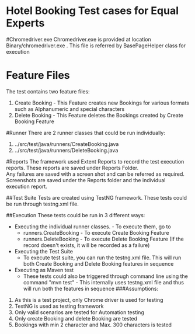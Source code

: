 # Hotel Booking Test cases for Equal Experts

#Chromedriver.exe
Chromedriver.exe is provided at location Binary/chromedriver.exe . This file is referred by BasePageHelper class for execution

# Feature Files
The test contains two feature files:
1. Create Booking - This Feature creates new Bookings for various formats such as Alphanumeric and special characters
2. Delete Booking - This Feature deletes the Bookings created by Create Booking Feature
 
#Runner
There are 2 runner classes that could be run individually:
1. ../src/test/java/runners/CreateBooking.java 
2. ../src/test/java/runners/DeleteBooking.java

#Reports
The framework used Extent Reports to record the test execution reports. These reports are saved under Reports Folder.
<br>Any failures are saved with a screen shot and can be referred as required. Screenshots are saved under the Reports folder and the individual execution report.


##Test Suite
Tests are created using TestNG framework. These tests could be run through testng.xml file.

##Execution
These tests could be run in 3 different ways:
* Executing the individual runner classes. - To execute them, go to 
    * runners.CreateBooking - To execute Create Booking Feature
    * runners.DeleteBooking - To execute Delete Booking Feature (If the record doesn't exists, it will be recorded as a failure)
* Executing the Test Suite
    * To execute test suite, you can run the testng.xml file. This will run both Create Booking and Delete Booking features in sequence
* Executing as Maven test
    * These tests could also be triggered through command line using the command "mvn test" - This internally uses testng.xml file and thus will run both the features in sequence
###Assumptions:
1. As this is a test project, only Chrome driver is used for testing
2. TestNG is used as  testing framework
3. Only valid scenarios are tested for Automation testing
4. Only create Booking and delete Booking are tested
5. Bookings with min 2 character and Max. 300 characters is tested
 